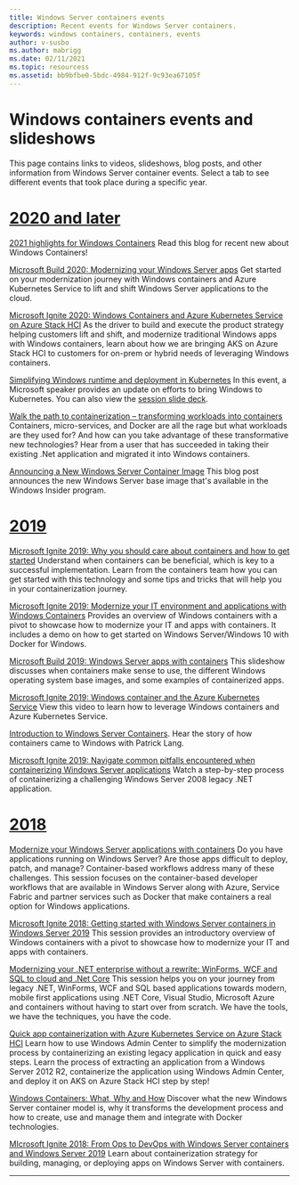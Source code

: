 ```yaml
---
title: Windows Server containers events
description: Recent events for Windows Server containers.
keywords: windows containers, containers, events
author: v-susbo
ms.author: mabrigg
ms.date: 02/11/2021
ms.topic: resourcess
ms.assetid: bb9bfbe0-5bdc-4984-912f-9c93ea67105f
---
```

# Windows containers events and slideshows

This page contains links to videos, slideshows, blog posts, and other information from Windows Server container events. Select a tab to see different events that took place during a specific year.

<!-- start tab view -->
# [2020 and later](#tab/2020-and-later)

[2021 highlights for Windows Containers](https://techcommunity.microsoft.com/t5/containers/new-year-new-resolution-and-new-era-of-windows-containers/ba-p/2169761) Read this blog for recent new about Windows Containers!

[Microsoft Build 2020: Modernizing your Windows Server apps](https://channel9.msdn.com/Events/Build/2020/INT143) Get started on your modernization journey with Windows containers and Azure Kubernetes Service to lift and shift Windows Server applications to the cloud.

[Microsoft Ignite 2020: Windows Containers and Azure Kubernetes Service on Azure Stack HCI](https://techcommunity.microsoft.com/t5/containers/microsoft-ignite-2020-windows-containers-and-azure-kubernetes/ba-p/1706554) As the driver to build and execute the product strategy helping customers lift and shift, and modernize traditional Windows apps with Windows containers, learn about how we are bringing AKS on Azure Stack HCI to customers for on-prem or hybrid needs of leveraging Windows containers.

[Simplifying Windows runtime and deployment in Kubernetes](https://www.youtube.com/watch?v=UBlRB-FsBMA&feature=youtu.be) In this event, a Microsoft speaker provides an update on efforts to bring Windows to Kubernetes. You can also view the [session slide deck](https://static.sched.com/hosted_files/kccnceu20/18/Aug19_Simplifying%20Windows%20runtime%20and%20deployment%20in%20Kubernetes_MuzzImam_MichaelMichael.pptx).

[Walk the path to containerization – transforming workloads into containers](https://channel9.msdn.com/Events/Ignite/2016/BRK3319) Containers, micro-services, and Docker are all the rage but what workloads are they used for? And how can you take advantage of these transformative new technologies? Hear from a user that has succeeded in taking their existing .Net application and migrated it into Windows containers.

[Announcing a New Windows Server Container Image](https://techcommunity.microsoft.com/t5/containers/announcing-a-new-windows-server-container-image-preview/ba-p/2304897) This blog post announces the new Windows Server base image that's available in the Windows Insider program.

# [2019](#tab/2019)

[Microsoft Ignite 2019: Why you should care about containers and how to get started](https://myignite.microsoft.com/archives/IG19-MLS1038) Understand when containers can be beneficial, which is key to a successful implementation. Learn from the containers team how you can get started with this technology and some tips and tricks that will help you in your containerization journey.

[Microsoft Ignite 2019: Modernize your IT environment and applications with Windows Containers](https://myignite.microsoft.com/archives/IG19-BRK2147) Provides an overview of Windows containers with a pivot to showcase how to modernize your IT and apps with containers. It includes a demo on how to get started on Windows Server/Windows 10 with Docker for Windows. 

[Microsoft Build 2019: Windows Server apps with containers](https://aka.ms/windowscontainers/build19) This slideshow discusses when containers make sense to use, the different Windows operating system base images, and some examples of containerized apps.  

[Microsoft Ignite 2019: Windows container and the Azure Kubernetes Service](https://azure.microsoft.com/resources/videos/ignite-2019-windows-container-and-the-azure-kubernetes-service/) View this video to learn how to leverage Windows containers and Azure Kubernetes Service.

[Introduction to Windows Server Containers](https://kubernetespodcast.com/episode/070-windows-server-containers/index.html). Hear the story of how containers came to Windows with Patrick Lang.

[Microsoft Ignite 2019: Navigate common pitfalls encountered when containerizing Windows Server applications](https://myignite.microsoft.com/archives/IG19-THR2191) Watch a step-by-step process of containerizing a challenging Windows Server 2008 legacy .NET application.

# [2018](#tab/2018)

[Modernize your Windows Server applications with containers](https://channel9.msdn.com/Events/Build/2018/BRK2149) Do you have applications running on Windows Server? Are those apps difficult to deploy, patch, and manage? Container-based workflows address many of these challenges. This session focuses on the container-based developer workflows that are available in Windows Server along with Azure, Service Fabric and partner services such as Docker that make containers a real option for Windows applications.

[Microsoft Ignite 2018: Getting started with Windows Server containers in Windows Server 2019](https://www.youtube.com/watch?v=_Rt1OpdrkeA&_lrsc=23df4493-8e55-4ebf-ab9c-09b4135dedff&app=desktop) This session provides an introductory overview of Windows containers with a pivot to showcase how to modernize your IT and apps with containers.

[Modernizing your .NET enterprise without a rewrite: WinForms, WCF and SQL to cloud and .Net Core](https://channel9.msdn.com/Events/Ignite/Microsoft-Ignite-Orlando-2017/BRK3318) This session helps you on your journey from legacy .NET, WinForms, WCF and SQL based applications towards modern, mobile first applications using .NET Core, Visual Studio, Microsoft Azure and containers without having to start over from scratch. We have the tools, we have the techniques, you have the code.

[Quick app containerization with Azure Kubernetes Service on Azure Stack HCI](https://techcommunity.microsoft.com/t5/video-hub/quick-app-containerization-with-azure-kubernetes-service-on/m-p/1693548) Learn how to use Windows Admin Center to simplify the modernization process by containerizing an existing legacy application in quick and easy steps. Learn the process of extracting an application from a Windows Server 2012 R2, containerize the application using Windows Admin Center, and deploy it on AKS on Azure Stack HCI step by step!

[Windows Containers: What, Why and How](https://channel9.msdn.com/Events/Build/2015/2-704) Discover what the new Windows Server container model is, why it transforms the development process and how to create, use and manage them and integrate with Docker technologies.

[MIcrosoft Ignite 2018: From Ops to DevOps with Windows Server containers and Windows Server 2019](https://www.youtube.com/watch?v=67DkETTsVsM&feature=youtu.be) Learn about containerization strategy for building, managing, or deploying apps on Windows Server with containers. 

---
<!-- stop tab view -->